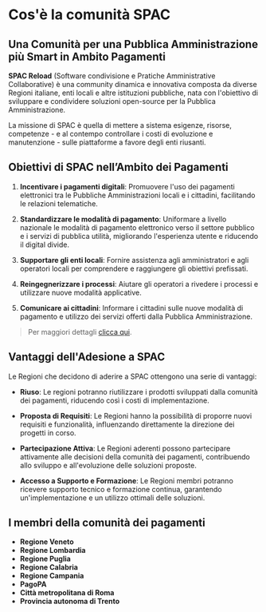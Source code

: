 # Cos'è la comunità SPAC

## Una Comunità per una Pubblica Amministrazione più Smart in Ambito Pagamenti

**SPAC Reload** (Software condivisione e Pratiche Amministrative Collaborative) è una community dinamica e innovativa composta da diverse Regioni italiane, enti locali e altre istituzioni pubbliche, nata con l'obiettivo di sviluppare e condividere soluzioni open-source per la Pubblica Amministrazione.

La missione di SPAC è quella di mettere a sistema esigenze, risorse, competenze - e al contempo controllare i costi di evoluzione e manutenzione - sulle piattaforme a favore degli enti riusanti.

## Obiettivi di SPAC nell’Ambito dei Pagamenti

1. **Incentivare i pagamenti digitali**: Promuovere l'uso dei pagamenti elettronici tra le Pubbliche Amministrazioni locali e i cittadini, facilitando le relazioni telematiche.
   
2. **Standardizzare le modalità di pagamento**: Uniformare a livello nazionale le modalità di pagamento elettronico verso il settore pubblico e i servizi di pubblica utilità, migliorando l'esperienza utente e riducendo il digital divide.
   
3. **Supportare gli enti locali**: Fornire assistenza agli amministratori e agli operatori locali per comprendere e raggiungere gli obiettivi prefissati.
   
4. **Reingegnerizzare i processi**: Aiutare gli operatori a rivedere i processi e utilizzare nuove modalità applicative.
   
5. **Comunicare ai cittadini**: Informare i cittadini sulle nuove modalità di pagamento e utilizzo dei servizi offerti dalla Pubblica Amministrazione.

> Per maggiori dettagli [clicca qui](#).

## Vantaggi dell'Adesione a SPAC

Le Regioni che decidono di aderire a SPAC ottengono una serie di vantaggi:

- **Riuso**: Le regioni potranno riutilizzare i prodotti sviluppati dalla comunità dei pagamenti, riducendo così i costi di implementazione.
  
- **Proposta di Requisiti**: Le Regioni hanno la possibilità di proporre nuovi requisiti e funzionalità, influenzando direttamente la direzione dei progetti in corso.
  
- **Partecipazione Attiva**: Le Regioni aderenti possono partecipare attivamente alle decisioni della comunità dei pagamenti, contribuendo allo sviluppo e all'evoluzione delle soluzioni proposte.
  
- **Accesso a Supporto e Formazione**: Le Regioni membri potranno ricevere supporto tecnico e formazione continua, garantendo un'implementazione e un utilizzo ottimali delle soluzioni.


## I membri della comunità dei pagamenti

- **Regione Veneto**
- **Regione Lombardia**
- **Regione Puglia**
- **Regione Calabria**
- **Regione Campania**
- **PagoPA**
- **Città metropolitana di Roma**
- **Provincia autonoma di Trento**